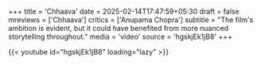 +++
title = 'Chhaava'
date = 2025-02-14T17:47:59+05:30
draft = false
mreviews = ['Chhaava']
critics = ['Anupama Chopra']
subtitle = "The film's ambition is evident, but it could have benefited from more nuanced storytelling throughout."
media = 'video'
source = 'hgskjEk1jB8'
+++

{{< youtube id="hgskjEk1jB8" loading="lazy" >}}
